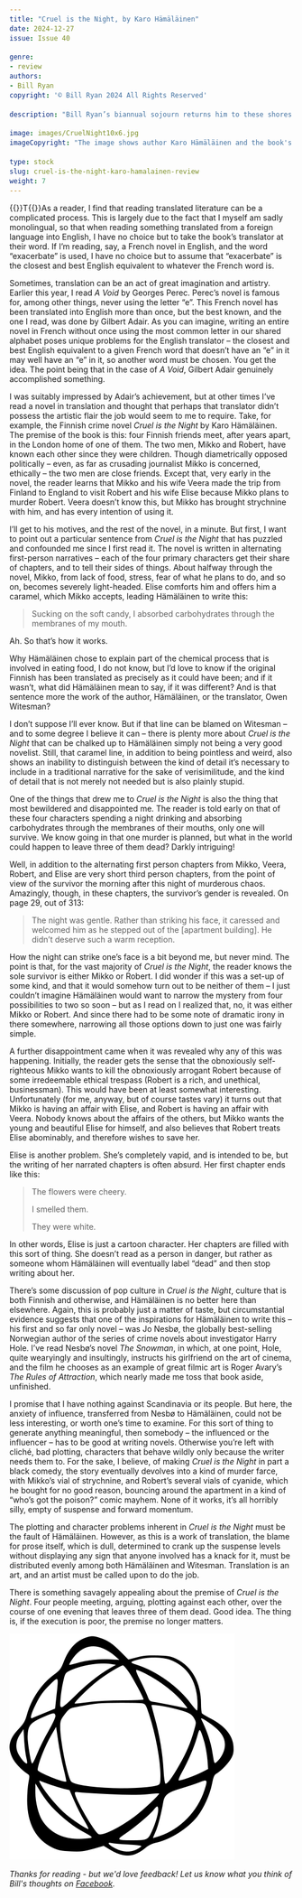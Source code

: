 ```yaml
---
title: "Cruel is the Night, by Karo Hämäläinen"
date: 2024-12-27
issue: Issue 40

genre:
- review
authors:
- Bill Ryan
copyright: '© Bill Ryan 2024 All Rights Reserved'

description: "Bill Ryan’s biannual sojourn returns him to these shores to receive a seasonally warm welcome, once again to expose us to his thoughts on an example of crime novel writing – or should that be ‘criminal’? Best let him decide."

image: images/CruelNight10x6.jpg
imageCopyright: "The image shows author Karo Hämäläinen and the book's cover, both as seen on [the Soho Press website](https://sohopress.com/authors/karo-hamalainen/)."

type: stock
slug: cruel-is-the-night-karo-hamalainen-review
weight: 7
---
```


{{<glyph>}}T{{</glyph>}}As a reader, I find that reading translated literature can be a complicated process. This is largely due to the fact that I myself am sadly monolingual, so that when reading something translated from a foreign language into English, I have no choice but to take the book’s translator at their word. If I’m reading, say, a French novel in English, and the word “exacerbate” is used, I have no choice but to assume that “exacerbate” is the closest and best English equivalent to whatever the French word is. 

Sometimes, translation can be an act of great imagination and artistry. Earlier this year, I read *A Void* by Georges Perec. Perec’s novel is famous for, among other things, never using the letter “e”. This French novel has been translated into English more than once, but the best known, and the one I read, was done by Gilbert Adair. As you can imagine, writing an entire novel in French without once using the most common letter in our shared alphabet poses unique problems for the English translator – the closest and best English equivalent to a given French word that doesn’t have an “e” in it may well have an “e” in it, so another word must be chosen. You get the idea. The point being that in the case of *A Void*, Gilbert Adair genuinely accomplished something.

I was suitably impressed by Adair’s achievement, but at other times I’ve read a novel in translation and thought that perhaps that translator didn’t possess the artistic flair the job would seem to me to require. Take, for example, the Finnish crime novel *Cruel is the Night* by Karo Hämäläinen. The premise of the book is this: four Finnish friends meet, after years apart, in the London home of one of them. The two men, Mikko and Robert, have known each other since they were children. Though diametrically opposed politically – even, as far as crusading journalist Mikko is concerned, ethically – the two men are close friends. Except that, very early in the novel, the reader learns that Mikko and his wife Veera made the trip from Finland to England to visit Robert and his wife Elise because Mikko plans to murder Robert. Veera doesn’t know this, but Mikko has brought strychnine with him, and has every intention of using it.

I’ll get to his motives, and the rest of the novel, in a minute. But first, I want to point out a particular sentence from *Cruel is the Night* that has puzzled and confounded me since I first read it. The novel is written in alternating first-person narratives – each of the four primary characters get their share of chapters, and to tell their sides of things. About halfway through the novel, Mikko, from lack of food, stress, fear of what he plans to do, and so on, becomes severely light-headed. Elise comforts him and offers him a caramel, which Mikko accepts, leading Hämäläinen to write this: 

> Sucking on the soft candy, I absorbed carbohydrates through the membranes of my mouth.

Ah. So that’s how it works.

Why Hämäläinen chose to explain part of the chemical process that is involved in eating food, I do not know, but I’d love to know if the original Finnish has been translated as precisely as it could have been; and if it wasn’t, what did Hämäläinen mean to say, if it was different? And is that sentence more the work of the author, Hämäläinen, or the translator, Owen Witesman?

I don’t suppose I’ll ever know. But if that line can be blamed on Witesman – and to some degree I believe it can – there is plenty more about *Cruel is the Night* that can be chalked up to Hämäläinen simply not being a very good novelist. Still, that caramel line, in addition to being pointless and weird, also shows an inability to distinguish between the kind of detail it’s necessary to include in a traditional narrative for the sake of verisimilitude, and the kind of detail that is not merely not needed but is also plainly stupid.

One of the things that drew me to *Cruel is the Night* is also the thing that most bewildered and disappointed me. The reader is told early on that of these four characters spending a night drinking and absorbing carbohydrates through the membranes of their mouths, only one will survive. We know going in that one murder is planned, but what in the world could happen to leave three of them dead? Darkly intriguing!

Well, in addition to the alternating first person chapters from Mikko, Veera, Robert, and Elise are very short third person chapters, from the point of view of the survivor the morning after this night of murderous chaos. Amazingly, though, in these chapters, the survivor’s gender is revealed. On page 29, out of 313:

> The night was gentle. Rather than striking his face, it caressed and welcomed him as he stepped out of the [apartment building]. He didn’t deserve such a warm reception.

How the night can strike one’s face is a bit beyond me, but never mind. The point is that, for the vast majority of *Cruel is the Night*, the reader knows the sole survivor is either Mikko or Robert. I did wonder if this was a set-up of some kind, and that it would somehow turn out to be neither of them – I just couldn’t imagine Hämäläinen would want to narrow the mystery from four possibilities to two so soon – but as I read on I realized that, no, it was either Mikko or Robert. And since there had to be some note of dramatic irony in there somewhere, narrowing all those options down to just one was fairly simple.

A further disappointment came when it was revealed why any of this was happening. Initially, the reader gets the sense that the obnoxiously self-righteous Mikko wants to kill the obnoxiously arrogant Robert because of some irredeemable ethical trespass (Robert is a rich, and unethical, businessman). This would have been at least somewhat interesting. Unfortunately (for me, anyway, but of course tastes vary) it turns out that Mikko is having an affair with Elise, and Robert is having an affair with Veera. Nobody knows about the affairs of the others, but Mikko wants the young and beautiful Elise for himself, and also believes that Robert treats Elise abominably, and therefore wishes to save her.

Elise is another problem. She’s completely vapid, and is intended to be, but the writing of her narrated chapters is often absurd. Her first chapter ends like this:

> The flowers were cheery.
>
> I smelled them.
> 
> They were white.

In other words, Elise is just a cartoon character. Her chapters are filled with this sort of thing. She doesn’t read as a person in danger, but rather as someone whom Hämäläinen will eventually label “dead” and then stop writing about her.

There’s some discussion of pop culture in *Cruel is the Night*, culture that is both Finnish and otherwise, and Hämäläinen is no better here than elsewhere. Again, this is probably just a matter of taste, but circumstantial evidence suggests that one of the inspirations for Hämäläinen to write this – his first and so far only novel – was Jo Nesbø, the globally best-selling Norwegian author of the series of crime novels about investigator Harry Hole. I’ve read Nesbø’s novel *The Snowman*, in which, at one point, Hole, quite wearyingly and insultingly, instructs his girlfriend on the art of cinema, and the film he chooses as an example of great filmic art is Roger Avary’s *The Rules of Attraction*, which nearly made me toss that book aside, unfinished.

I promise that I have nothing against Scandinavia or its people. But here, the anxiety of influence, transferred from Nesbø to Hämäläinen, could not be less interesting, or worth one’s time to examine. For this sort of thing to generate anything meaningful, then somebody – the influenced or the influencer – has to be good at writing novels. Otherwise you’re left with cliché, bad plotting, characters that behave wildly only because the writer needs them to. For the sake, I believe, of making *Cruel is the Night* in part a black comedy, the story eventually devolves into a kind of murder farce, with Mikko’s vial of strychnine, and Robert’s several vials of cyanide, which he bought for no good reason, bouncing around the apartment in a kind of “who’s got the poison?” comic mayhem. None of it works, it’s all horribly silly, empty of suspense and forward momentum.

The plotting and character problems inherent in *Cruel is the Night* must be the fault of Hämäläinen. However, as this is a work of translation, the blame for prose itself, which is dull, determined to crank up the suspense levels without displaying any sign that anyone involved has a knack for it, must be distributed evenly among both Hämäläinen and Witesman. Translation is an art, and an artist must be called upon to do the job.

There is something savagely appealing about the premise of *Cruel is the Night*. Four people meeting, arguing, plotting against each other, over the course of one evening that leaves three of them dead. Good idea. The thing is, if the execution is poor, the premise no longer matters.

![Orbit-lrg](images/Orbit.svg)

*Thanks for reading - but we'd love feedback! Let us know what you think of Bill's thoughts on [Facebook](https://www.facebook.com/MythaxisMagazine/posts/1269601235172860).*
